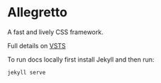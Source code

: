 # Allegretto
A fast and lively CSS framework. 

Full details on [VSTS](https://allegretto.azurewebsites.net/)

To run docs locally first install Jekyll and then run:
```
jekyll serve
```